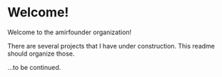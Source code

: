 # Welcome!

Welcome to the amirfounder organization!

There are several projects that I have under construction. This readme should organize those.


...to be continued.